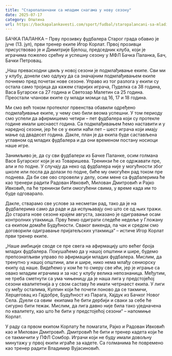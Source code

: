 ```yaml
---
title: "Старопаланчани са младим снагама у нову сезону"
date: 2025-07-17
category: Општина
url: https://backapalankavesti.com/sport/fudbal/staropalancani-sa-mladim-snagama-u-novu-sezonu/
---
```


БАЧКА ПАЛАНКА – Прву прозивку фудбалера Старог града обавио је јуче (13. јул), први тренер екипе Игор Корлат. Првој прозивци присуствовао је и Димитрије Бјелош, председник клуба, који је играчима пожелео срећну и успешну сезону у МФЛ Бачка Паланка, Бач, Бачки Петровац.

„Наш превасходни цвиљ у новој сезони је подмлађивање екипе. Сви ми у клубу, донели смо одлуку да са значајним подмлађивањем екипе почнемо пред почетак нове сезоне. Управо из тог разлога у екипи су остала само тројица да кажем старијих играча, Пуделка са 38 година, Васа Бугарски са 27 година и Светозар Малетин са 25 година. Преостали чланови екипе су млади момци од 16, 17 и 18 година.

Ми смо већ током протеклог првенства обавили одређено подмлађивање екипе, у чему смо били веома успешни. У том периоду смо успели да афирмишемо четири – пет фудбалера који су протекле године имали шеснаест година. Са подмлађивањем ћемо наставити и у наредној сезони, јер ће се у екипи наћи пет – шест играча који имају мање од двадесет година. Дакле, план је да екипа буде састављена углавном од младих фудбалера и да они временом постану носиоци наше игре.

Занимљиво је, да су сви фудбалери из Бачке Паланке, осим голмана Васе Бугарског који је из Товаришева. Тренинзи ће се одржавати пре, али и по подне. У случају да неко од фудбалера није у могућности због школе или посла да долази по подне, биће му омогућен рад током пре поднева. Да би све ово спровели у делу, осим мене са фудбалерима ће као тренери радити Радован Ивковић, Милован Дмитровић и Рајко Ивковић, па ће тренинзи бити омогућени свима, у време када им то буде одговарало.

Дакле, стварамо све услове за несметан рад, тако да је на фудбалерима само да раде и да испуњавају оно што се од њих тражи. До старата нове сезоне крајем августа, заказано је одигравање осам контролних утакмица. Прву ћемо одигрaти следеће недеље у Гложану са екипом домаће Будућности. Сваког викенда, па чак и средом смо договорили одигравање пријатељских утакмица“ – истиче Игор Корлат први тренер екипе.

„Наше амбиције своде се пре свега на афирмацију што већег броја младих фудбалера. Покушаћемо да у нашој општини и шире, будемо препознатљиви управо по афирмацији младих фудбалера. Мислим, да тренутно у нашој општини, али и шире, нико нема млађу сениорску екипу од наше. Видећемо у ком ће то смеру све ићи, јер је играње са овако младим играчима и за нас у клубу велика непознаница. Међутим, не треба сметнути са ума чињеницу да је наша лига у предстојећој сезони квалитетнија а у свом саставу ће имати четрнаест екипа. У лиги су међу осталима, Кулпин који ће почети поново да се такмичи, Херцеговац из Гајдобре, Будућност из Парага, Хајдук из Бачког Новог Села. Дуели са овим  екипама ће бити дербији и сваки за себе ће сигурно бити тежак. Мислим, да лига давно није била тако уједначена по квалитету, као што ће бити у предстојећој сезони“ – напомиње Корлат.

У раду са првом екипом Корлату ће помагати, Рајко и Радован Ивковић као и Милован Дмитровић. Дмитровић ће бити и тренер кадета који ће се такмичити у ПФЛ Сомбор. Играчи који не буду имали довољну минутажу у првој екипи играће за кадете. Са голманима ће повремено као тренер радити Владимир Вујасиновић.
